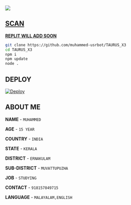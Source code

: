 <br>
   <a href="wa.me/918157849715?text=.menu"><img src="https://img.shields.io/badge/-CHECK%20BOT-black?style=for-the-badge&logo=whatsapp&logoColor=white">




## SCAN
**REPLIT WILL ADD SOON**
```bash
git clone https://github.com/muhammed-usrbot/TAURUS_X3
cd TAURUS_X3
npm i
npm update
node .
```



## DEPLOY

[![Deploy](https://www.herokucdn.com/deploy/button.svg)](https://heroku.com/deploy?template=https://github.com/muhammed-usrbot/TAURUS_X3)



## ABOUT ME

 **NAME**         - `MUHAMMED`

 **AGE**          - `15 YEAR`

 **COUNTRY**      - `INDIA`

 **STATE**        - `KERALA`

 **DISTRICT**     - `ERNAKULAM`

 **SUB-DISTRICT** - `MUVATTUPUZHA`

 **JOB**          - `STUDYING`

 **CONTACT**     - `918157849715`
   
 **LANGUAGE**        - `MALAYALAM,ENGLISH`
